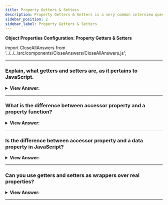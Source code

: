 ```yaml
---
title: Property Getters & Setters
description: Property Getters & Setters is a very common interview question. Property Getters & Setters is a process in which a property is defined as a getter and setter.
sidebar_position: 2
sidebar_label: Property Getters & Setters
---
```


**Object Properties Configuration: Property Getters & Setters**

import CloseAllAnswers from '../../../src/components/CloseAnswers/CloseAllAnswers.js';

<CloseAllAnswers />

---

### Explain, what getters and setters are, as it pertains to JavaScript.

<details>
  <summary><strong>View Answer:</strong></summary>
  <div>
  <div><strong>Interview Response:</strong> Accessor properties are represented by “getter” and “setter” methods. In an object literal they are denoted by get and set in JavaScript. Getters and setters allow you to define Object Accessors (Computed Properties). There are some advantages, Getters and Setters are easier to read because of their simplistic syntax. The also allow equal syntax for properties and methods, can secure better data quality, and are particularly useful for doing things behind the scenes.
</div><br />
  <div><strong className="codeExample">Code Example:</strong><br /><br />

  <div></div>

```js
let obj = {
  get propName() {
    // getter, the code executed on getting obj.propName
  },

  set propName(value) {
    // setter, the code executed on setting obj.propName = value
  },
};
```

  </div>
  </div>
</details>

---

### What is the difference between accessor property and a property function?

<details>
  <summary><strong>View Answer:</strong></summary>
  <div>
  <div><strong>Interview Response:</strong> The main difference between a property function and an accessor property is the simple syntax of the accessor and the way you invoke the accessor.</div><br />
  <div><strong>Technical Response:</strong> The main difference between a property function and an accessor property is the simple syntax of the accessor and the way you invoke the accessor. The accessor (getter setter) is invoked without the parentheses compared to the property function that does. There are some advantages, Getters and Setters are easier to read. The also allow equal syntax for properties and methods, can secure better data quality, and are extremely useful in doing things behind the scenes.
  </div><br />
  <div><strong className="codeExample">Code Example:</strong><br /><br />

  <div></div>

```js
// Function Property
let person = {
  firstName: 'John',
  lastName: 'Doe',
  fullName: function () {
    // <--
    return this.firstName + ' ' + this.lastName;
  },
};

// Display data from the object using a method:
document.getElementById('demo').innerHTML = person.fullName();

// Accessor Property
let person = {
  firstName: 'John',
  lastName: 'Doe',
  get fullName() {
    // <--
    return this.firstName + ' ' + this.lastName;
  },
};

// Display data from the object using a getter:
document.getElementById('demo').innerHTML = person.fullName;
```

  </div>
  </div>
</details>

---

### Is the difference between accessor property and a data property in JavaScript?

<details>
  <summary><strong>View Answer:</strong></summary>
  <div>
  <div><strong>Interview Response:</strong> Yes, descriptors for accessor properties are different from those for data properties. For accessor properties, there is no value or writable, but instead there are get and set functions. A named data property associates a name with a value. Which means you use the property to get and retrieve data directly, like a public field on a class. A named accessor property associates a name with one or two accessor functions. The accessor functions are used to store or retrieve a value that is associated with the property. Which means that you restrict the access to a certain value behind a get or/and set accessor property.
</div><br />
  <div><strong className="codeExample">Code Example:</strong><br /><br />

  <div></div>

```js
// Named Accessor Properties
let obj = {
  get prop() {
    return this._prop;
  },
  set prop(value) {
    console.log('Setter: ' + value);
    this._prop = value;
  },
};

obj.prop = '123';

// Named Data Properties
let obj = {
  prop: 123,
};

console.log(obj.prop); // 123
```

:::note
Comparing both, the 1st option gives you no encapsulation or kind of control, on how your value is accessed. The 2nd lets you specify if your value can be read 'get accessor', written 'set accessor' or both.
:::

  </div>
  </div>
</details>

---

### Can you use getters and setters as wrappers over real properties?

<details>
  <summary><strong>View Answer:</strong></summary>
  <div>
  <div><strong>Interview Response:</strong> Yes, Getters/setters can be used as wrappers over “real” property values to gain more control over operations with them. One example of this is a conditional statement used to check a values validity.
</div><br />
  <div><strong className="codeExample">Code Example:</strong><br /><br />

  <div></div>

```js
let user = {
  get name() {
    return this._name;
  },

  set name(value) {
    if (value.length < 4) {
      console.log('Name is too short, need at least 4 characters');
      return;
    }
    this._name = value;
  },
};

user.name = 'Pete';
console.log(user.name); // Pete

user.name = ''; // Name is too short...
```

  </div>
  </div>
</details>

---

